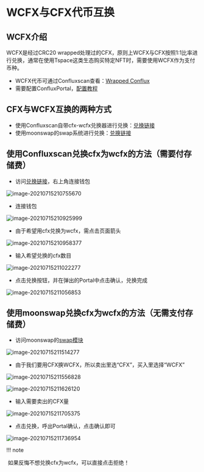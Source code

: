 # WCFX与CFX代币互换

## WCFX介绍
WCFX是经过CRC20 wrapped处理过的CFX，原则上WCFX与CFX按照1:1比率进行兑换，通常在使用Tspace这类生态购买特定NFT时，需要使用WCFX作为支付币种。

- WCFX代币可通过Confluxscan查看：[Wrapped Conflux](https://confluxscan.io/token/cfx:acg158kvr8zanb1bs048ryb6rtrhr283ma70vz70tx)
- 需要配置ConfluxPortal，[配置教程](https://conflux-wiki.github.io/conflux-wiki/development/portal/)

## CFX与WCFX互换的两种方式

- 使用Confluxscan自带cfx-wcfx兑换器进行兑换：[兑换链接](https://confluxscan.io/swap)
- 使用moonswap的swap系统进行兑换：[兑换链接](https://moonswap.fi/exchange/swap)

## 使用Confluxscan兑换cfx为wcfx的方法（需要付存储费）

* 访问[兑换链接](https://confluxscan.io/swap)，右上角连接钱包

![image-20210715210755670](./figure/image-20210715210755670.png)

* 连接钱包

![image-20210715210925999](./figure/image-20210715210925999.png)

* 由于希望用cfx兑换为wcfx，需点击页面箭头

![image-20210715210958377](./figure/image-20210715210958377.png)

* 输入希望兑换的cfx数目

![image-20210715211022277](./figure/image-20210715211022277.png)

* 点击兑换按钮，并在弹出的Portal中点击确认，兑换完成

![image-20210715211056853](./figure/image-20210715211056853.png)



## 使用moonswap兑换cfx为wcfx的方法（无需支付存储费）

- 访问moonswap的[swap模块](https://moonswap.fi/exchange/swap)

![image-20210715211514277](./figure/image-20210715211514277.png)

- 由于我们要用CFX换WCFX，所以卖出里选“CFX”，买入里选择“WCFX”

![image-20210715211556828](./figure/image-20210715211556828.png)

![image-20210715211626120](./figure/image-20210715211626120.png)

- 输入需要卖出的CFX量

![image-20210715211705375](./figure/image-20210715211705375.png)

- 点击兑换，呼出Portal确认，点击确认即可

![image-20210715211736954](./figure/image-20210715211736954.png)



!!! note

​	如果反悔不想兑换cfx为wcfx，可以直接点击拒绝！